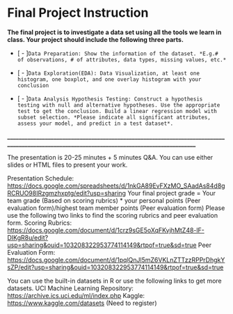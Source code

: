 # Final Project Instruction

**The final project is to investigate a data set using all the tools we learn in class. Your project should include the following three parts.**

- [ - ]`Data Preparation: Show the information of the dataset. *E.g.# of observations, # of attributes, data types, missing values, etc.*`

- [ - ]`Data Exploration(EDA): Data Visualization, at least one histogram, one boxplot, and one overlay histogram with your conclusion`

- [ - ]`Data Analysis Hypothesis Testing: Construct a hypothesis testing with null and alternative hypotheses. Use the appropriate test to get the conclusion. Build a linear regression model with subset selection. *Please indicate all significant attributes, assess your model, and predict in a test dataset*.`

**____________________________________________________________________________________________________________________________________________**

The presentation is 20-25 minutes + 5 minutes Q&A. You can use either slides or HTML files to present your work.

Presentation Schedule: https://docs.google.com/spreadsheets/d/1nkGA89EvFXzMO_SAadAs84d8gRCRUO98IRzgmzhxptg/edit?usp=sharing
Your final project grade = Your team grade (Based on scoring rubrics) * your personal points (Peer evaluation form)/highest team member points (Peer evaluation form)
Please use the following two links to find the scoring rubrics and peer evaluation form.
Scoring Rubrics: https://docs.google.com/document/d/1crz9sGE5oXqFKvjhMtZ48-lF-DIKgR8u/edit?usp=sharing&ouid=103208322953774114149&rtpof=true&sd=true
Peer Evaluation Form: https://docs.google.com/document/d/1pqlQnJl5mZ6VKLnZTTzzRPPrDhgkYsZP/edit?usp=sharing&ouid=103208322953774114149&rtpof=true&sd=true

You can use the built-in datasets in R or use the following links to get more datasets.
UCI Machine Learning Repository: https://archive.ics.uci.edu/ml/index.php
Kaggle: https://www.kaggle.com/datasets (Need to register)